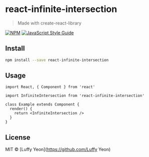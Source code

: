 # react-infinite-intersection

> Made with create-react-library

[![NPM](https://img.shields.io/npm/v/react-infinite-intersection.svg)](https://www.npmjs.com/package/react-infinite-intersection) [![JavaScript Style Guide](https://img.shields.io/badge/code_style-standard-brightgreen.svg)](https://standardjs.com)

## Install

```bash
npm install --save react-infinite-intersection
```

## Usage

```tsx
import React, { Component } from 'react'

import InfiniteIntersection from 'react-infinite-intersection'

class Example extends Component {
  render() {
    return <InfiniteIntersection />
  }
}
```

## License

MIT © [Luffy Yeon](https://github.com/Luffy Yeon)
